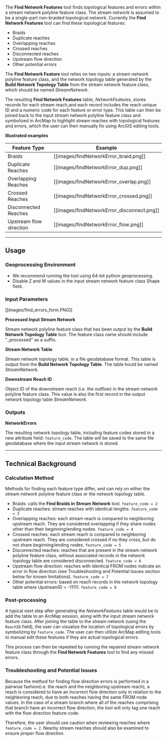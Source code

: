 The **Find Network Features** tool finds topological features and errors within a stream
network polyline feature class. The stream network  is assumed to be a single-part non-braided topological network. Currently the  **Find Network Features** tool can find these topological features:

* Braids
* Duplicate reaches
* Overlapping reaches 
* Crossed reaches
* Disconnected reaches
* Upstream flow direction
* Other potential errors

The **Find Network Feature** tool relies on two inputs: a stream network polyline
 feature class, and the network topology table generated by the **Build Network 
 Topology Table** from the stream network feature class, which should be named
 _StreamNetwork_.

The resulting **Find Network Features** table, _NetworkFeatures_, stores records for 
each stream reach,and each record includes the reach unique ID and a numeric code 
for each feature or error type. This table can then be joined back to the input stream network polyline feature class and symbolized in ArcMap to highlight stream reaches with topological features and errors, which the user can then manually fix using ArcGIS editing tools.

**Illustrated examples**

| Feature Type            | Example                                   |
| ----------------------- | ----------------------------------------- |
| Braids                  | [[images/findNetworkError_braid.png]]     |
| Duplicate Reaches       | [[images/findNetworkError_dup.png]]       |
| Overlapping Reaches     | [[images/findNetworkError_overlap.png]]   |  
| Crossed Reaches         | [[images/findNetworkError_crossed.png]]   |
| Disconnected Reaches    | [[images/findNetworkError_disconnect.png]]|
| Upstream flow direction | [[images/findNetworkError_flow.png]]      |

_______________________________________________________________________
## Usage

### Geoprocessing Environment

* We recommend running the tool using 64-bit python geoprocessing.
* Disable Z and M values in the input stream network feature class Shape field.

### Input Parameters

[[images/find_errors_form.PNG]]

**Processed Input Stream Network**

Stream network polyline feature class that has been output by the **Build Network
Topology Table** tool. The feature class name should include "_processed" as a
suffix. 

**Stream Network Table**

Stream network topology table, in a file geodatabase format. This table is output from the **Build Network Topology Table**. The table hould be named _StreamNetwork_.

**Downstream Reach ID**

Object ID of the downstream reach (i.e. the outflow) in the stream network polyline feature class. This value is also the first record in the output network topology table _StreamNetwork_.

### Outputs

**NetworkErrors**

The resulting network topology table, including feature codes stored in a new attribute field: `feature_code`. The table will be saved to the same file geodatabase where the input stream network is stored.

_______________________________________________________________
## Technical Background

### Calculation Method

Methods for finding each feature type differ, and can rely on either the stream
network polyline feature class or the network topology table. 

* Braids: calls the **Find Braids in Stream Network** tool. `feature_code = 2`
* Duplicate reaches: stream reaches with identical lengths. `feature_code = 3`
* Overlapping reaches: each stream reach is compared to neighboring upstream reach. They are considered overlapping if they share nodes other than their beginning/ending nodes. `feature_code = 4`
* Crossed reaches: each stream reach is compared to neighboring upstream reach. They are considered crossed if no they cross, but do not share beginning/ending nodes. `feature_code = 5`
* Disconnected reaches: reaches that are present in the stream network polyline feature class, without associated records in the network topology table are considered disconnected. `feature_code = 6`
* Upstream flow direction: reaches with identical FROM nodes indicate an error in flow direction (see Troubleshooting and Potential Issues section below for known limitations). `feature_code = 7`
* Other potential errors: based on reach records in the network topology table where UpstreamID = -11111. `feature_code = 8`

### Post-processing

A typical next step after generating the _NetworkFeatures_ table would be to add the table to an ArcMap session, along with the input stream network feature class.  After joining the table to the stream network (using the `ReachID` field), the user can visualize the location of topological errors by symbolizing by `feature_code`. The user can then utilize ArcMap editing tools to manual edit these features if they are actual topological errors.

This process can then be repeated by running the repaired stream network feature class through the **Find Network Features** tool to find any missed errors. 

### Troubleshooting and Potential Issues

Because the method for finding flow direction errors is performed in a pairwise fashion(i.e. the reach and the neighboring upstream reach), a reach is considered to have an incorrect flow direction only in relation to the neighboring reach, due to both reaches having the same FROM node values. In the case of a stream branch where all of the reaches comprising that branch have an incorrect flow direction, the tool will only tag one reach with the flow direction feature code.

Therefore, the user should use caution when reviewing reaches where `feature_code = 2`. Nearby stream reaches should also be examined to ensure proper flow direction.